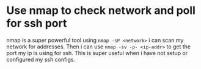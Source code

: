 # Use nmap to check network and poll for ssh port

nmap is a super powerful tool using `nmap -sP <network>` i can scan my network for addresses. Then i can use `nmap -sv -p- <ip-addr>` to get the port my ip is using for ssh. This is super useful when i have not setup or configured my ssh configs.


